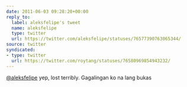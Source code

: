 ```yaml
---
date: 2011-06-03 09:28:20+00:00
reply_to:
  label: aleksfelipe's tweet
  name: aleksfelipe
  type: twitter
  url: https://twitter.com/aleksfelipe/statuses/76577390763065344/
source: twitter
syndicated:
- type: twitter
  url: https://twitter.com/roytang/statuses/76580969854943232/
---
```


[@aleksfelipe](https://twitter.com/aleksfelipe/) yep, lost terribly. Gagalingan ko na lang bukas